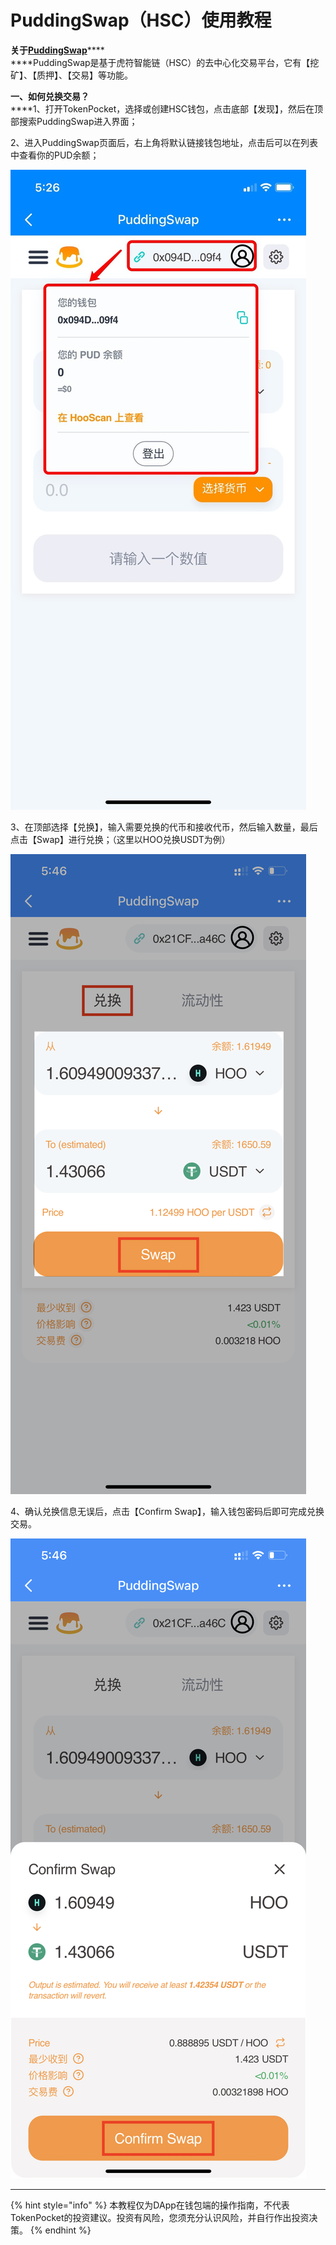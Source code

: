 # PuddingSwap（HSC）使用教程

**关于**[**PuddingSwap**](https://exchange.puddingswap.finance/#/swap)****\
****PuddingSwap是基于虎符智能链（HSC）的去中心化交易平台，它有【挖矿】、【质押】、【交易】等功能。

**一、如何兑换交易？**\
****1、打开TokenPocket，选择或创建HSC钱包，点击底部【发现】，然后在顶部搜索PuddingSwap进入界面；

2、进入PuddingSwap页面后，右上角将默认链接钱包地址，点击后可以在列表中查看你的PUD余额；

![](../../.gitbook/assets/3.jpg)

3、在顶部选择【兑换】，输入需要兑换的代币和接收代币，然后输入数量，最后点击【Swap】进行兑换；（这里以HOO兑换USDT为例）

![](<../../.gitbook/assets/4 (4).png>)

4、确认兑换信息无误后，点击【Confirm Swap】，输入钱包密码后即可完成兑换交易。

![](<../../.gitbook/assets/5 (1).png>)

****

{% hint style="info" %}
本教程仅为DApp在钱包端的操作指南，不代表TokenPocket的投资建议。投资有风险，您须充分认识风险，并自行作出投资决策。
{% endhint %}
